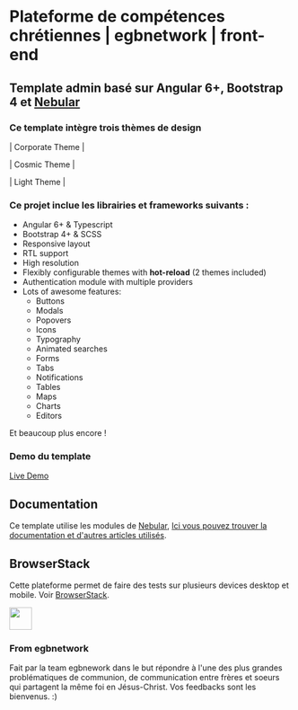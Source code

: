 
# Plateforme de compétences chrétiennes | egbnetwork | front-end

## Template admin basé sur Angular 6+, Bootstrap 4 et <a href="https://github.com/akveo/nebular">Nebular</a>

### Ce template intègre trois thèmes de design

| Corporate Theme |

| Cosmic Theme | 

| Light Theme |


### Ce projet inclue les librairies et frameworks suivants :

- Angular 6+ & Typescript
- Bootstrap 4+ & SCSS
- Responsive layout
- RTL support
- High resolution
- Flexibly configurable themes with **hot-reload** (2 themes included)
- Authentication module with multiple providers
- Lots of awesome features:
  - Buttons
  - Modals
  - Popovers
  - Icons
  - Typography
  - Animated searches
  - Forms
  - Tabs
  - Notifications
  - Tables
  - Maps
  - Charts
  - Editors
  
Et beaucoup plus encore !

### Demo du template

<a target="_blank" href="http://akveo.com/ngx-admin/">Live Demo</a>

## Documentation
Ce template utilise les modules de [Nebular](https://github.com/akveo/nebular), [Ici vous pouvez trouver la documentation et d'autres articles utilisés](https://akveo.github.io/nebular/docs/guides/install-based-on-starter-kit).


## BrowserStack
Cette plateforme permet de faire des tests sur plusieurs devices desktop et mobile. Voir [BrowserStack](http://www.browserstack.com).

<img src="https://cloud.githubusercontent.com/assets/131406/22254249/534d889e-e254-11e6-8427-a759fb23b7bd.png" height="40" />


### From egbnetwork
Fait par la team egbnework dans le but répondre à l'une des plus grandes problématiques de communion, de communication entre frères et soeurs qui partagent la même foi en Jésus-Christ. Vos feedbacks sont les bienvenus. :)
